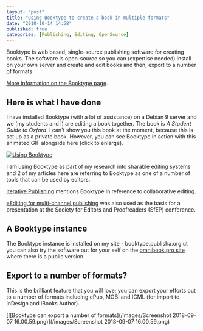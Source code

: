 ```yaml
---
layout: "post"
title: "Using Booktype to create a book in multiple formats"
date: "2018-10-14 14:58"
published: true
categories: [Publishing, Editing, OpenSource]
---
```

Booktype is web based, single-source publishing software for creating  books. The software is open-source so you can (expertise needed) install on your own server and create and edit books and then, export to a number of formats. 

[More information on the Booktype page][7c7006d7].

  [7c7006d7]: https://booktype.pro "find out more"

## Here is what I have done

I have installed Booktype (with a lot of assistance) on a Debian 9 server and we (my students and I) are editing a book together. The book is *A Student Guide to Oxford*. I can't show you this book at the moment, because this is set up as a private book. However, you can see Booktype in action with this animated GIF alongside here (click to enlarge).

[![Using Booktype](/images/usingbooktype.gif)](/images/usingbooktype.gif)

I am using Booktype as part of my research into sharable editing systems and 2 of my articles here are referring to Booktype as one of a number of
tools that can be used by editors.

[Iterative Publishing][ce062769] mentions Booktype in reference to collaborative editing.

  [ce062769]: /papers/iterativepublishing/ "read this paper"

[eEditing for multi-channel publishing][236844fa] was also used as the basis for a presentation at the Society for Editors and Proofreaders (SfEP) conference.

  [236844fa]: /papers/eEditing4multi-channelpublishing "read this article"

## A Booktype instance

The Booktype instance is installed on my site - booktype.publisha.org ut you can also try the software out for your self on the [omnibook.pro site][13805a03] where there is a public version.

  [13805a03]: https://omnibook.pro "Go to Omnibook"

## Export to a number of formats?

This is the brilliant feature that you will love; you can export your efforts out to a number of formats including ePub, MOBI and ICML (for import to InDesign and iBooks Author).

[![Booktype can export a number of formats](/images/Screenshot 2018-09-07 16.00.59.png)](/images/Screenshot 2018-09-07 16.00.59.png)
